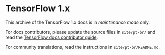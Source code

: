 # TensorFlow 1.x

This archive of the TensorFlow 1.x docs is in *maintenance mode* only.

For docs contributors, please update the source files in `site/pt-br/` and read the
[TensorFlow docs contributor guide](https://www.tensorflow.org/community/contribute/docs).

For community translations, read the instructions in `site/pt-br/README.md`.
